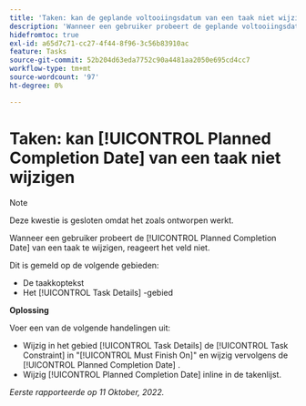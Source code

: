 ```yaml
---
title: 'Taken: kan de geplande voltooiingsdatum van een taak niet wijzigen'
description: 'Wanneer een gebruiker probeert de geplande voltooiingsdatum van een taak te wijzigen, reageert het veld niet. '
hidefromtoc: true
exl-id: a65d7c71-cc27-4f44-8f96-3c56b83910ac
feature: Tasks
source-git-commit: 52b204d63eda7752c90a4481aa2050e695cd4cc7
workflow-type: tm+mt
source-wordcount: '97'
ht-degree: 0%

---
```


# Taken: kan [!UICONTROL Planned Completion Date] van een taak niet wijzigen

>[!NOTE]
>
>Deze kwestie is gesloten omdat het zoals ontworpen werkt.

Wanneer een gebruiker probeert de [!UICONTROL Planned Completion Date] van een taak te wijzigen, reageert het veld niet.

Dit is gemeld op de volgende gebieden:

* De taakkoptekst
* Het [!UICONTROL Task Details] -gebied

**Oplossing**

Voer een van de volgende handelingen uit:

* Wijzig in het gebied [!UICONTROL Task Details] de [!UICONTROL Task Constraint] in &quot;[!UICONTROL Must Finish On]&quot; en wijzig vervolgens de [!UICONTROL Planned Completion Date] .
* Wijzig [!UICONTROL Planned Completion Date] inline in de takenlijst.

_Eerste rapporteerde op 11 Oktober, 2022._
